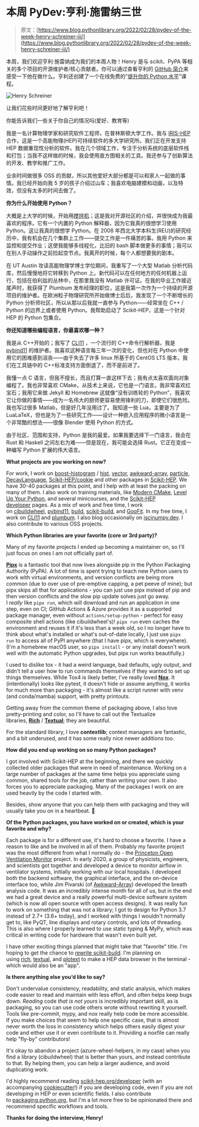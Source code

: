 # 本周 PyDev:亨利·施雷纳三世

> 原文：[https://www.blog.pythonlibrary.org/2022/02/28/pydev-of-the-week-henry-schreiner-iii/](https://www.blog.pythonlibrary.org/2022/02/28/pydev-of-the-week-henry-schreiner-iii/)

本周，我们欢迎亨利·施雷纳成为我们的本周人物！Henry 是与 scikit、PyPA 等相关的多个项目的开源维护者/核心贡献者。你可以通过查看亨利的 [GitHub 简介](https://github.com/henryiii)来感受一下他在做什么。亨利还创建了一个在线免费的“[提升你的 Python 水平](https://henryiii.github.io/level-up-your-python/notebooks/0%20Intro.html)”课程。

![Henry Schreiner](../Images/5e0f01f10776c161d5279879d7ca15eb.png)

让我们花些时间更好地了解亨利吧！

你能告诉我们一些关于你自己的情况吗(爱好、教育等)

我是一名计算物理学家和研究软件工程师，在普林斯顿大学工作。我与 [IRIS-HEP](https://iris-hep.org/) 合作，这是一个高能物理(HEP)可持续软件的多大学研究所。我们正在开发支持 HEP 数据重现性分析的软件。我在几个领域工作，专注于分析系统的底层软件栈和打包；当我不这样做的时候，我会使用直方图相关的工具。我还参与了创新算法的开发、教学和推广工作。

业余时间做很多 OSS 的贡献，所以其他爱好大部分都是可以和家人一起做的事情。我已经开始向我 5 岁的孩子介绍过山车；我喜欢电脑建模和动画，以及特效，但没有太多的时间去做了。

**你为什么开始使用 Python？**

大概是上大学的时候，开始用[搅拌机](https://www.blender.org/)；这是我对开源社区的介绍，并很快成为我最喜欢的程序。它有一个内置的 Python 解释器，因为它我真的很想学习使用 Python。这让我真的很想学 Python。在 2008 年西北大学本科生(REU)的研究经历中，我有机会在几个集群上工作——提交工作是一件痛苦的事。我用 Python 来监控和提交作业；这使我能够多线程化，比旧的 bash 脚本做更多的事情；我可以在别人手动操作之前捡起空节点。我离开的时候，每个人都想要我的剧本。

在 UT Austin 攻读高能物理学博士学位期间，我重写了一个大型 Matlab 分析代码库，然后慢慢地将它转移到 Python 上。新代码可以在任何地方的任何机器上运行，包括在伯利兹的丛林中，在那里我没有 Matlab 许可证。在我的毕业工作接近尾声时，我获得了 Plumbum 发布经理的职位，这是我第一次作为一个持续的开源项目的维护者。在欧洲粒子物理研究所开始做博士后后，我发现了一个不断增长的 Python 分析师社区，所以从那以后我就一直参与 Python——经常坐在 C++ / Python 的边界上或者使用 Python。我帮助启动了 Scikit-HEP，这是一个针对 HEP 的 Python 包集合。

 **你还知道哪些编程语言，你最喜欢哪一种？**

我是从 C++开始的；我写了 [CLI11](https://github.com/CLIUtils/CLI11) ，一个流行的 C++命令行解析器，我是 [pybind11](https://pybind11.readthedocs.io/) 的维护者。我喜欢这种语言每三年一次的变化，但也对在 Python 中使用它的困难感到沮丧——由于失去了许多 linux 所基于的 CentOS LTS 版本，我们在工具链中的 C++标准支持方面倒退了，而不是前进了。

我懂一点 C 语言，但我不擅长，而且打算一直这样下去；我有点太喜欢面向对象编程了。我也非常喜欢 CMake，从技术上来说，它也是一门语言。我非常喜欢红宝石；我用它来做 Jekyll 和 Homebrew 这就像“没有训练轮的 Python”，我喜欢它让你做的事情——成为一名伟大的厨师更容易使用锋利的刀，即使它们很危险。我也写过很多 Matlab，但是好几年没用过了。我知道一些 Lua，主要是为了 LuaLaTeX，但也是为了一些研究工作——设计一种嵌入应用程序的微小语言是一个非常酷的想法——很像 Blender 使用 Python 的方式。

由于社区、范围和支持，Python 是我的最爱。如果我要选择下一门语言，我会在 Rust 和 Haskell 之间左右为难——但是现在，我可能会选择 Rust。它正在变成一种编写 Python 扩展的伟大语言。

**What projects are you working on now?**

For work, I work on [boost-histogram](https://github.com/scikit-hep/boost-histogram) / [hist](https://github.com/scikit-hep/hist), [vec<wbr>tor](https://github.com/scikit-hep/vector), [awkward-array](https://awkward-array.org/), [particle](https://github.com/scikit-hep/particle), [<wbr>DecayLanguage](https://github.com/scikit-hep/decaylanguage), [Scikit-HEP/<wbr>cookie](https://github.com/scikit-hep/cookie) and other packages in [Scikit-HEP](https://scikit-hep.org/). We have 30-40 packages at this point, and I help with at least the packing on many of them. I also work on training materials, like [Modern CMake](https://cliutils.gitlab.io/modern-cmake), [Level Up Your Python](https://henryiii.github.io/level-up-your-python), and several minicourses, and the [Scikit-HEP developer](https://scikit-hep.org/developer) pages. As a mix of work and free time, I work on [cibuildwheel](https://cibuildwheel.readthedocs.io/), [pybind11](https://pybind11.readthedocs.io/), [bui<wbr>ld](https://pypa-build.readthedocs.io/), [scikit-build](https://github.com/scikit-build/scikit-build), and [GooFit](https://github.com/GooFit/GooFit). In my free time, I work on [CLI11](https://github.com/CLIUtils/CLI11) and [plumbum](https://plumbum.readthedocs.io/en/latest). I also blog occasionally on [iscinumpy.dev](https://iscinumpy.dev/). I also contribute to various OSS projects.

**Which Python libraries are your favorite (core or 3rd party)?**

Many of my favorite projects I ended up becoming a maintainer on, so I'll just focus on ones I am not officially part of.

**[Pipx](https://pypa.github.io/pipx)** is a fantastic tool that now lives alongside pip in the Python Packaging Authority (PyPA). A lot of time is spent trying to teach new Python users to work with virtual environments, and version conflicts are being more common (due to over use of pre-emptive capping, a pet peeve of mine); but pipx skips all that for applications - you can just use pipx instead of pip and then version conflicts and the slow pip update solves just go away. I *really* like `pipx run`, which will download and run an application in one step, even on CI; GitHub Actions & Azure provides it as a supported package manager, even without `actions/setup-python` - perfect for easy composite shell actions (like cibuildwheel's)! `pipx run` even caches the environment and reuses it if it's less than a week old, so I no longer have to think about what's installed or what's out-of-date locally, I just use `pipx run` to access all of PyPI anywhere (that I have pipx, which is everywhere). (I'm a homebrew macOS user, so `pipx install` - or any install doesn't work well with the automatic Python upgrades, but pipx run works beautifully.)

I used to dislike tox - it had a weird language, bad defaults, ugly output, and didn't tell a user how to run commands themselves if they wanted to set up things themselves. While Tox4 is likely better, I've really loved **[Nox](https://nox.thea.codes/)**. It (intentionally) looks like pytest, it doesn't hide or assume anything, it works for much more than packaging - it's almost like a script runner with venv (and conda/mamba) support, with pretty printouts.

Getting away from the common theme of packaging above, I also love pretty-printing and color, so I'll have to call out the Textualize libraries, **[Rich](https://rich.readthedocs.io/)** / **[Textual](https://github.com/Textualize/textual)**; they are beautiful.

For the standard library, I love **contextlib**; context managers are fantastic, and a bit underused, and it has some really nice newer additions too.

**How did you end up working on so many Python packages?**

I got involved with Scikit-HEP at the beginning, and there we quickly collected older packages that were in need of maintenance. Working on a large number of packages at the same time helps you appreciate using common, shared tools for the job, rather than writing your own. It also forces you to appreciate packaging. Many of the packages I work on are used heavily by the code I started with.

Besides, show anyone that you can help them with packaging and they will usually take you on in a heartbeat. 🙂

**Of the Python packages, you have worked on or created, which is your favorite and why?**

Each package is for a different use, it's hard to choose a favorite. I have a reason to like and be involved in all of them. Probably my favorite project was the most different from what I normally do - the [Princeton Open Ventilation Monitor](https://github.com/Princeton-Penn-Vents/princeton-penn-flowmeter) project. In early 2020, a group of physicists, engineers, and scientists got together and developed a device to monitor airflow in ventilator systems, initially working with our local hospitals. I developed both the backend software, the graphical interface, and the on-device interface too, while Jim Pivarski (of [Awkward-Array](https://awkward-array.org/)) developed the breath analysis code. It was an incredibly intense month for all of us, but in the end we had a great device and a really powerful multi-device software system (which is now all open source with open access designs). It was really fun to work on something that was not a library; I got to design for Python 3.7 instead of 2.7+ (3.6+ today), and I worked with things I wouldn't normally get to, like PyQT, line displays and rotary controls, and lots of threading. This is also where I properly learned to use static typing & MyPy, which was critical in writing code for hardware that wasn't even built yet.

I have other exciting things planned that might take that "favorite" title. I'm hoping to get the chance to [rewrite scikit-build](https://iscinumpy.dev/post/scikit-build-proposal). I'm planning on using [rich](https://rich.readthedocs.io/), [textual](https://github.com/Textualize/textual), and [plotext](https://github.com/piccolomo/plotext) to make a HEP data browser in the terminal - which would also be an "app".

**Is there anything else you’d like to say?**

Don't undervalue consistency, readability, and static analysis, which makes code easier to read and maintain with less effort, and often helps keep bugs down. *Reading* code *that is not yours* is incredibly important skill, as is packaging, so you can use code others wrote without rewriting it yourself. Tools like pre-commit, mypy, and nox really help code be more accessible. If you make choices that seem to help one specific case, that is almost never worth the loss in consistency which helps others easily digest your code and either use it or even contribute to it. Providing a noxfile can really help "fly-by" contributors!

It's okay to abandon a project (azure-wheel-helpers, in my case) when you find a library (cibuildwheel) that is better than yours, and instead contribute to that. By helping them, you can help a larger audience, and avoid duplicating work.

I'd highly recommend reading [scikit-hep.org/<wbr>developer](https://scikit-hep.org/developer) (with an accompanying [cookiecutter](https://github.com/scikit-hep/cookie)!) if you are developing code, even if you are not developing in HEP or even scientific fields. I also contribute to [packaging.python.org](http://packaging.python.org/), but I'm a lot more free to be opinionated there and recommend specific workflows and tools.

**Thanks for doing the interview, Henry!**